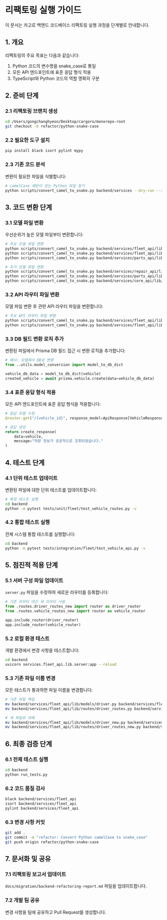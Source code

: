 # 리팩토링 실행 가이드

이 문서는 카고로 백엔드 코드베이스 리팩토링 실행 과정을 단계별로 안내합니다.

## 1. 개요

리팩토링의 주요 목표는 다음과 같습니다:

1. Python 코드의 변수명을 snake_case로 통일
2. 모든 API 엔드포인트에 표준 응답 형식 적용
3. TypeScript와 Python 코드의 역할 명확히 구분

## 2. 준비 단계

### 2.1 리팩토링 브랜치 생성

```bash
cd /Users/gongchanghyeon/Desktop/cargoro/monorepo-root
git checkout -b refactor/python-snake-case
```

### 2.2 필요한 도구 설치

```bash
pip install black isort pylint mypy
```

### 2.3 기존 코드 분석

변환이 필요한 파일을 식별합니다:

```bash
# camelCase 패턴이 있는 Python 파일 찾기
python scripts/convert_camel_to_snake.py backend/services --dry-run --recursive
```

## 3. 코드 변환 단계

### 3.1 모델 파일 변환

우선순위가 높은 모델 파일부터 변환합니다:

```bash
# 주요 모델 파일 변환
python scripts/convert_camel_to_snake.py backend/services/fleet_api/lib/models/driver.py -o backend/services/fleet_api/lib/models/driver_new.py
python scripts/convert_camel_to_snake.py backend/services/fleet_api/lib/models/vehicle.py -o backend/services/fleet_api/lib/models/vehicle_new.py
python scripts/convert_camel_to_snake.py backend/services/parts_api/lib/models/erp_sync.py -o backend/services/parts_api/lib/models/erp_sync_new.py

# 추가 모델 파일 변환
python scripts/convert_camel_to_snake.py backend/services/repair_api/lib/models/models.py -o backend/services/repair_api/lib/models/models_new.py
python scripts/convert_camel_to_snake.py backend/services/parts_api/lib/models/part.py -o backend/services/parts_api/lib/models/part_new.py
python scripts/convert_camel_to_snake.py backend/services/core_api/lib/models/models.py -o backend/services/core_api/lib/models/models_new.py
```

### 3.2 API 라우터 파일 변환

모델 파일 변환 후 관련 API 라우터 파일을 변환합니다:

```bash
# 주요 API 라우터 파일 변환
python scripts/convert_camel_to_snake.py backend/services/fleet_api/lib/routes/driver_routes.py -o backend/services/fleet_api/lib/routes/driver_routes_new.py
python scripts/convert_camel_to_snake.py backend/services/fleet_api/lib/routes/vehicle_routes.py -o backend/services/fleet_api/lib/routes/vehicle_routes_new.py
```

### 3.3 DB 필드 변환 로직 추가

변환된 파일에서 Prisma DB 필드 접근 시 변환 로직을 추가합니다:

```python
# 예시: 모델에서 DB로 변환
from ..utils.model_conversion import model_to_db_dict

vehicle_db_data = model_to_db_dict(vehicle)
created_vehicle = await prisma.vehicle.create(data=vehicle_db_data)
```

### 3.4 표준 응답 형식 적용

모든 API 엔드포인트에 표준 응답 형식을 적용합니다:

```python
# 응답 모델 수정
@router.get("/{vehicle_id}", response_model=ApiResponse[VehicleResponse])

# 응답 생성
return create_response(
    data=vehicle,
    message="차량 정보가 성공적으로 조회되었습니다."
)
```

## 4. 테스트 단계

### 4.1 단위 테스트 업데이트

변환된 파일에 대한 단위 테스트를 업데이트합니다:

```bash
# 특정 테스트 실행
cd backend
python -m pytest tests/unit/fleet/test_vehicle_routes.py -v
```

### 4.2 통합 테스트 실행

전체 시스템 통합 테스트를 실행합니다:

```bash
cd backend
python -m pytest tests/integration/fleet/test_vehicle_api.py -v
```

## 5. 점진적 적용 단계

### 5.1 서버 구성 파일 업데이트

`server.py` 파일을 수정하여 새로운 라우터를 등록합니다:

```python
# 기존 라우터 대신 새 라우터 사용
from .routes.driver_routes_new import router as driver_router
from .routes.vehicle_routes_new import router as vehicle_router

app.include_router(driver_router)
app.include_router(vehicle_router)
```

### 5.2 로컬 환경 테스트

개발 환경에서 변경 사항을 테스트합니다:

```bash
cd backend
uvicorn services.fleet_api.lib.server:app --reload
```

### 5.3 기존 파일 이름 변경

모든 테스트가 통과하면 파일 이름을 변경합니다:

```bash
# 기존 파일 백업
mv backend/services/fleet_api/lib/models/driver.py backend/services/fleet_api/lib/models/driver.py.bak
mv backend/services/fleet_api/lib/routes/driver_routes.py backend/services/fleet_api/lib/routes/driver_routes.py.bak

# 새 파일로 대체
mv backend/services/fleet_api/lib/models/driver_new.py backend/services/fleet_api/lib/models/driver.py
mv backend/services/fleet_api/lib/routes/driver_routes_new.py backend/services/fleet_api/lib/routes/driver_routes.py
```

## 6. 최종 검증 단계

### 6.1 전체 테스트 실행

```bash
cd backend
python run_tests.py
```

### 6.2 코드 품질 검사

```bash
black backend/services/fleet_api
isort backend/services/fleet_api
pylint backend/services/fleet_api
```

### 6.3 변경 사항 커밋

```bash
git add .
git commit -m "refactor: Convert Python camelCase to snake_case"
git push origin refactor/python-snake-case
```

## 7. 문서화 및 공유

### 7.1 리팩토링 보고서 업데이트

`docs/migration/backend-refactoring-report.md` 파일을 업데이트합니다.

### 7.2 개발 팀 공유

변경 사항을 팀에 공유하고 Pull Request를 생성합니다.

